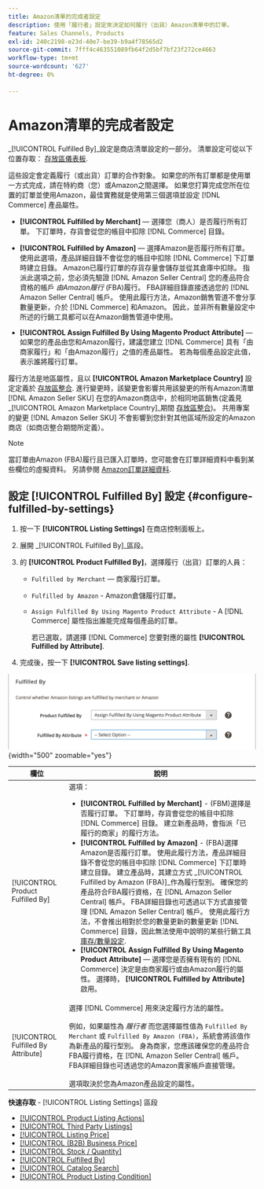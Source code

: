 ```yaml
---
title: Amazon清單的完成者設定
description: 使用「履行者」設定來決定如何履行（出貨）Amazon清單中的訂單。
feature: Sales Channels, Products
exl-id: 240c2198-e23d-40e7-be39-b9a4f78565d2
source-git-commit: 7fff4c463551089fb64f2d5bf7bf23f272ce4663
workflow-type: tm+mt
source-wordcount: '627'
ht-degree: 0%

---
```


# Amazon清單的完成者設定

_[!UICONTROL Fulfilled By]_設定是商店清單設定的一部分。 清單設定可從以下位置存取： [存放區儀表板](./amazon-store-dashboard.md).

這些設定會定義履行（或出貨）訂單的合作對象。 如果您的所有訂單都是使用單一方式完成，請在特約商（您）或Amazon之間選擇。 如果您打算完成您所在位置的訂單並使用Amazon，最佳實務就是使用第三個選項並設定 [!DNL Commerce] 產品屬性。

- **[!UICONTROL Fulfilled by Merchant]**  — 選擇您（商人）是否履行所有訂單。 下訂單時，存貨會從您的帳目中扣除 [!DNL Commerce] 目錄。

- **[!UICONTROL Fulfilled by Amazon]**  — 選擇Amazon是否履行所有訂單。 使用此選項，產品詳細目錄不會從您的帳目中扣除 [!DNL Commerce] 下訂單時建立目錄。 Amazon已履行訂單的存貨存量會儲存並從其倉庫中扣除。 指派此選項之前，您必須先驗證 [!DNL Amazon Seller Central] 您的產品符合資格的帳戶 _由Amazon履行_ (FBA)履行。 FBA詳細目錄直接透過您的 [!DNL Amazon Seller Central] 帳戶。 使用此履行方法，Amazon銷售管道不會分享數量更新，介於 [!DNL Commerce] 和Amazon。 因此，並非所有數量設定中所述的行銷工具都可以在Amazon銷售管道中使用。

- **[!UICONTROL Assign Fulfilled By Using Magento Product Attribute]**  — 如果您的產品由您和Amazon履行，建議您建立 [!DNL Commerce] 具有「由商家履行」和「由Amazon履行」之值的產品屬性。 若為每個產品設定此值，表示誰將履行訂單。

履行方法是地區屬性，且以 **[!UICONTROL Amazon Marketplace Country]** 設定定義於 [存放區整合](./store-integration.md). 進行變更時，該變更會影響共用該變更的所有Amazon清單 [!DNL Amazon Seller SKU] 在您的Amazon商店中，於相同地區銷售(定義見 _[!UICONTROL Amazon Marketplace Country]_期間 [存放區整合](./store-integration.md))。 共用專案的變更 [!DNL Amazon Seller SKU] 不會影響到您針對其他區域所設定的Amazon商店（如商店整合期間所定義）。

>[!NOTE]
>
>當訂單由Amazon (FBA)履行且已匯入訂單時，您可能會在訂單詳細資料中看到某些欄位的虛擬資料。 另請參閱 [Amazon訂單詳細資料](./amazon-order-details.md).

## 設定 [!UICONTROL Fulfilled By] 設定 {#configure-fulfilled-by-settings}

1. 按一下 **[!UICONTROL Listing Settings]** 在商店控制面板上。

1. 展開 _[!UICONTROL Fulfilled By]_區段。

1. 的 **[!UICONTROL Product Fulfilled By]**，選擇履行（出貨）訂單的人員：

   - `Fulfilled by Merchant`  — 商家履行訂單。

   - `Fulfilled by Amazon` - Amazon倉儲履行訂單。

   - `Assign Fulfilled By Using Magento Product Attribute` - A [!DNL Commerce] 屬性指出誰能完成每個產品的訂單。

     若已選取，請選擇 [!DNL Commerce] 您要對應的屬性 **[!UICONTROL Fulfilled by Attribute]**.

1. 完成後，按一下 **[!UICONTROL Save listing settings]**.

![履行者設定](assets/amazon-fulfilled-by.png){width="500" zoomable="yes"}

| 欄位 | 說明 |
|-------------------------------------|----------------------------------------------------------------------------------------------------------------------------------------------------------------------------------------------------------------------------------------------------------------------------------------------------------------------------------------------------------------------------------------------------------------------------------------------------------------------------------------------------------------------------------------------------------------------------------------------------------------------------------------------------------------------------------------------------------------------------------------------------------------------------------------------------------------------------------------------------------------------------------------------------------------------------------------------------------------------------------------------------------------------------------------------------------------------------------------------------------------------------------------------------------------------------------------------------------------------------------------------------------------------------------------------------------------------------------------------|
| [!UICONTROL Product Fulfilled By] | 選項：<ul><li>**[!UICONTROL Fulfilled by Merchant]** - (FBM)選擇是否履行訂單。 下訂單時，存貨會從您的帳目中扣除 [!DNL Commerce] 目錄。 建立新產品時，會指派「已履行的商家」的履行方法。</li><li>**[!UICONTROL Fulfilled by Amazon]** - (FBA)選擇Amazon是否履行訂單。 使用此履行方法，產品詳細目錄不會從您的帳目中扣除 [!DNL Commerce] 下訂單時建立目錄。 建立產品時，其建立方式 _[!UICONTROL Fulfilled by Amazon (FBA)]_作為履行型別。 確保您的產品符合FBA履行資格，在 [!DNL Amazon Seller Central] 帳戶。 FBA詳細目錄也可透過以下方式直接管理 [!DNL Amazon Seller Central] 帳戶。 使用此履行方法，不會推出相對於您的數量更新的數量更新 [!DNL Commerce] 目錄，因此無法使用中說明的某些行銷工具 [庫存/數量設定](./stock-quantity.md).</li><li>**[!UICONTROL Assign Fulfilled By Using Magento Product Attribute]**  — 選擇您是否擁有現有的 [!DNL Commerce] 決定是由商家履行或由Amazon履行的屬性。 選擇時， **[!UICONTROL Fulfilled by Attribute]** 啟用。</li></ul> |
| [!UICONTROL Fulfilled By Attribute] | 選擇 [!DNL Commerce] 用來決定履行方法的屬性。<br><br>例如，如果屬性為 _履行者_ 而您選擇屬性值為 `Fulfilled By Merchant` 或 `Fulfilled By Amazon (FBA)`，系統會將該值作為新產品的履行型別。 身為商家，您應該確保您的產品符合FBA履行資格，在 [!DNL Amazon Seller Central] 帳戶。 FBA詳細目錄也可透過您的Amazon賣家帳戶直接管理。<br><br>選項取決於您為Amazon產品設定的屬性。 |

**快速存取** - [!UICONTROL Listing Settings] 區段

- [[!UICONTROL Product Listing Actions]](./product-listing-actions.md)
- [[!UICONTROL Third Party Listings]](./third-party-listing-settings.md)
- [[!UICONTROL Listing Price]](./listing-price.md)
- [[!UICONTROL (B2B) Business Price]](./business-pricing.md)
- [[!UICONTROL Stock / Quantity]](./stock-quantity.md)
- [[!UICONTROL Fulfilled By]](./fulfilled-by.md)
- [[!UICONTROL Catalog Search]](./catalog-search.md)
- [[!UICONTROL Product Listing Condition]](./product-listing-condition.md)

